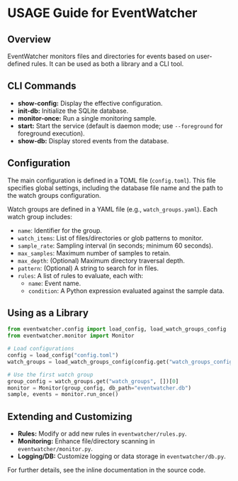 # USAGE Guide for EventWatcher

## Overview

EventWatcher monitors files and directories for events based on user-defined rules.
It can be used as both a library and a CLI tool.

## CLI Commands

- **show-config:** Display the effective configuration.
- **init-db:** Initialize the SQLite database.
- **monitor-once:** Run a single monitoring sample.
- **start:** Start the service (default is daemon mode; use `--foreground` for foreground execution).
- **show-db:** Display stored events from the database.

## Configuration

The main configuration is defined in a TOML file (`config.toml`). This file specifies global settings,
including the database file name and the path to the watch groups configuration.

Watch groups are defined in a YAML file (e.g., `watch_groups.yaml`). Each watch group includes:
- `name`: Identifier for the group.
- `watch_items`: List of files/directories or glob patterns to monitor.
- `sample_rate`: Sampling interval (in seconds; minimum 60 seconds).
- `max_samples`: Maximum number of samples to retain.
- `max_depth`: (Optional) Maximum directory traversal depth.
- `pattern`: (Optional) A string to search for in files.
- `rules`: A list of rules to evaluate, each with:
  - `name`: Event name.
  - `condition`: A Python expression evaluated against the sample data.

## Using as a Library

```python
from eventwatcher.config import load_config, load_watch_groups_config
from eventwatcher.monitor import Monitor

# Load configurations
config = load_config("config.toml")
watch_groups = load_watch_groups_config(config.get("watch_groups_config", "watch_groups.yaml"))

# Use the first watch group
group_config = watch_groups.get("watch_groups", [])[0]
monitor = Monitor(group_config, db_path="eventwatcher.db")
sample, events = monitor.run_once()
```

## Extending and Customizing

- **Rules:** Modify or add new rules in `eventwatcher/rules.py`.
- **Monitoring:** Enhance file/directory scanning in `eventwatcher/monitor.py`.
- **Logging/DB:** Customize logging or data storage in `eventwatcher/db.py`.

For further details, see the inline documentation in the source code.
